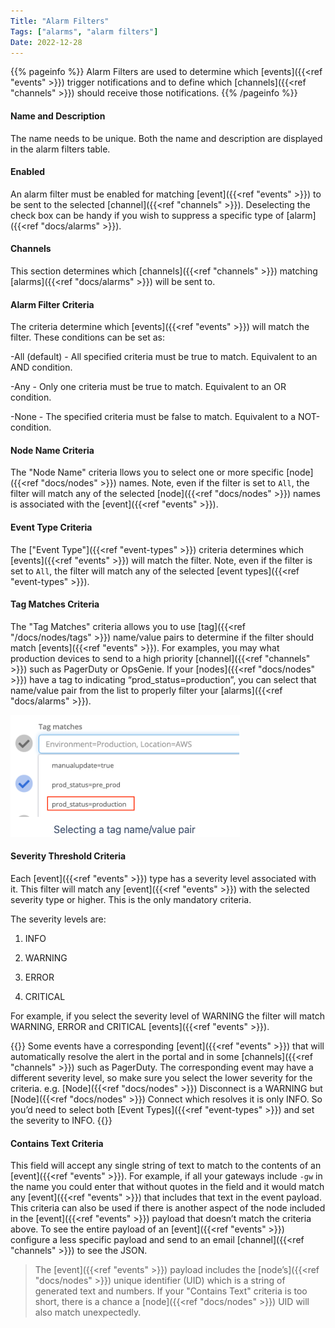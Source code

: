 ```yaml
---
Title: "Alarm Filters"
Tags: ["alarms", "alarm filters"]
Date: 2022-12-28
---
```


{{% pageinfo %}}
Alarm Filters are used to determine which [events]({{<ref "events" >}}) trigger notifications and to define which [channels]({{<ref "channels" >}}) should receive those notifications.
{{% /pageinfo %}}

#### Name and Description

The name needs to be unique. Both the name and description are displayed in the alarm filters table.

#### Enabled

An alarm filter must be enabled for matching [event]({{<ref "events" >}}) to be sent to the selected [channel]({{<ref "channels" >}}). Deselecting the check box can be handy if you wish to suppress a specific type of [alarm]({{<ref "docs/alarms" >}}).

#### Channels

This section determines which [channels]({{<ref "channels" >}}) matching [alarms]({{<ref "docs/alarms" >}}) will be sent to.

#### Alarm Filter Criteria

The criteria determine which [events]({{<ref "events" >}}) will match the filter. These conditions can be set as:

-All (default) - All specified criteria must be true to match. Equivalent to an AND condition.

-Any - Only one criteria must be true to match. Equivalent to an OR condition.

-None - The specified criteria must be false to match. Equivalent to a NOT-condition.

#### Node Name Criteria

The "Node Name" criteria llows you to select one or more specific [node]({{<ref "docs/nodes" >}}) names. Note, even if the filter is set to `All`, the filter will match any of the selected [node]({{<ref "docs/nodes" >}}) names is associated with the [event]({{<ref "events" >}}).

#### Event Type Criteria

The ["Event Type"]({{<ref "event-types" >}}) criteria determines which [events]({{<ref "events" >}}) will match the filter. Note, even if the filter is set to `All`, the filter will match any of the selected [event types]({{<ref "event-types" >}}).

#### Tag Matches Criteria

The "Tag Matches" criteria allows you to use [tag]({{<ref "/docs/nodes/tags" >}}) name/value pairs to determine if the filter should match [events]({{<ref "events" >}}). For examples, you may what production devices to send to a high priority [channel]({{<ref "channels" >}}) such as PagerDuty or OpsGenie. If your [nodes]({{<ref "docs/nodes" >}}) have a tag to indicating “prod_status=production”, you can select that name/value pair from the list to properly filter your [alarms]({{<ref "docs/alarms" >}}).

![img](tag-matches.png)

#### Severity Threshold Criteria

Each [event]({{<ref "events" >}}) type has a severity level associated with it. This filter will match any [event]({{<ref "events" >}}) with the selected severity type or higher. This is the only mandatory criteria.

The severity levels are:

1. INFO

2. WARNING

3. ERROR

4. CRITICAL

For example, if you select the severity level of WARNING the filter will match WARNING, ERROR and CRITICAL [events]({{<ref "events" >}}).

{{<alert>}} Some events have a corresponding [event]({{<ref "events" >}}) that will automatically resolve the alert in the portal and in some [channels]({{<ref "channels" >}}) such as PagerDuty. The corresponding event may have a different severity level, so make sure you select the lower severity for the criteria. e.g. [Node]({{<ref "docs/nodes" >}}) Disconnect is a WARNING but [Node]({{<ref "docs/nodes" >}}) Connect which resolves it is only INFO. So you’d need to select both [Event Types]({{<ref "event-types" >}}) and set the severity to INFO. {{</alert>}}

#### Contains Text Criteria

This field will accept any single string of text to match to the contents of an [event]({{<ref "events" >}}). For example, if all your gateways include `-gw` in the name you could enter that without quotes in the field and it would match any [event]({{<ref "events" >}}) that includes that text in the event payload. This criteria can also be used if there is another aspect of the node included in the [event]({{<ref "events" >}}) payload that doesn’t match the criteria above. To see the entire payload of an [event]({{<ref "events" >}}) configure a less specific payload and send to an email [channel]({{<ref "channels" >}}) to see the JSON.

> The [event]({{<ref "events" >}}) payload includes the [node’s]({{<ref "docs/nodes" >}}) unique identifier (UID) which is a string of generated text and numbers. If your "Contains Text" criteria is too short, there is a chance a [node]({{<ref "docs/nodes" >}}) UID will also match unexpectedly.
